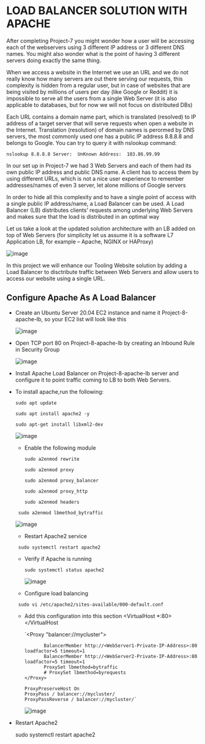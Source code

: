 # LOAD BALANCER SOLUTION WITH APACHE


After completing Project-7 you might wonder how a user will be accessing each of the webservers using 3 different IP address or 3 different DNS names. You might also wonder what is the point of having 3 different servers doing exactly the same thing.

When we access a website in the Internet we use an URL and we do not really know how many servers are out there serving our requests, this complexity is hidden from a regular user, but in case of websites that are being visited by millions of users per day (like Google or Reddit) it is impossible to serve all the users from a single Web Server (it is also applicable to databases, but for now we will not focus on distributed DBs)

Each URL contains a domain name part, which is translated (resolved) to IP address of a target server that will serve requests when open a website in the Internet. Translation (resolution) of domain names is perormed by DNS servers, the most commonly used one has a public IP address 8.8.8.8 and belongs to Google. You can try to query it with nslookup command:

`nslookup 8.8.8.8
Server:  UnKnown
Address:  103.86.99.99`

In our set up in Project-7 we had 3 Web Servers and each of them had its own public IP address and public DNS name. A client has to access them by using different URLs, which is not a nice user experience to remember addresses/names of even 3 server, let alone millions of Google servers

In order to hide all this complexity and to have a single point of access with a single public IP address/name, a Load Balancer can be used. A Load Balancer (LB) distributes clients’ requests among underlying Web Servers and makes sure that the load is distributed in an optimal way

Let us take a look at the updated solution architecture with an LB added on top of Web Servers (for simplicity let us assume it is a software L7 Application LB, for example – Apache, NGINX or HAProxy)


![image](https://github.com/Mubarokahh/DevOps-Projects/assets/135038657/96ffb9dd-7248-42d4-a0df-c4626a97001a)

In this project we will enhance our Tooling Website solution by adding a Load Balancer to disctribute traffic between Web Servers and allow users to access our website using a single URL.

## Configure Apache As A Load Balancer

* Create an Ubuntu Server 20.04 EC2 instance and name it Project-8-apache-lb, so your EC2 list will look like this

  ![image](https://github.com/Mubarokahh/DevOps-Projects/assets/135038657/a07c0f62-6d4c-46a7-b520-f8707f80881f)


* Open TCP port 80 on Project-8-apache-lb by creating an Inbound Rule in Security Group

  ![image](https://github.com/Mubarokahh/DevOps-Projects/assets/135038657/d6de743d-164f-4209-871c-83b53b7d5d8e)


* Install Apache Load Balancer on Project-8-apache-lb server and configure it to point traffic coming to LB to both Web Servers.

* To install apache,run the following:

  `sudo apt update`
  
  `sudo apt install apache2 -y`
  
  `sudo apt-get install libxml2-dev`

  ![image](https://github.com/Mubarokahh/DevOps-Projects/assets/135038657/3375737e-a8bd-4c3d-a785-26cad3e03254)

  * Enable the following module
 
    `sudo a2enmod rewrite`

    `sudo a2enmod proxy`

    `sudo a2enmod proxy_balancer`

    `sudo a2enmod proxy_http`

    `sudo a2enmod headers`

   ` sudo a2enmod lbmethod_bytraffic`

   ![image](https://github.com/Mubarokahh/DevOps-Projects/assets/135038657/16777bb5-e012-421c-a3f8-789dd974bc5a)

  * Restart Apache2 service

   ` sudo systemctl restart apache2`

  * Verify if Apache is running

    `sudo systemctl status apache2`

    ![image](https://github.com/Mubarokahh/DevOps-Projects/assets/135038657/a73e4c6f-a785-40a9-9da8-a5a35ccaace8)

  * Configure load balancing
 
   ` sudo vi /etc/apache2/sites-available/000-default.conf`

  * Add this configuration into this section <VirtualHost *:80>  </VirtualHost

    `<Proxy "balancer://mycluster">
  
               BalancerMember http://<WebServer1-Private-IP-Address>:80 loadfactor=5 timeout=1
               BalancerMember http://<WebServer2-Private-IP-Address>:80 loadfactor=5 timeout=1
               ProxySet lbmethod=bytraffic
               # ProxySet lbmethod=byrequests
        </Proxy>

        ProxyPreserveHost On
        ProxyPass / balancer://mycluster/
        ProxyPassReverse / balancer://mycluster/`

    ![image](https://github.com/Mubarokahh/DevOps-Projects/assets/135038657/019cd22a-2b52-4c2c-9300-fe8714bff089)


* Restart Apache2

  sudo systemctl restart apache2


 


